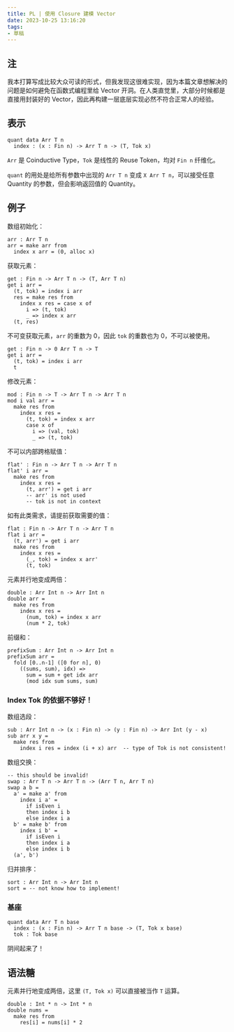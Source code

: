 ```yaml
---
title: PL | 使用 Closure 建模 Vector
date: 2023-10-25 13:16:20
tags:
- 草稿
---
```


## 注

我本打算写成比较大众可读的形式，但我发现这很难实现，因为本篇文章想解决的问题是如何避免在函数式编程里给 Vector 开洞。在人类直觉里，大部分时候都是直接用封装好的 Vector，因此再构建一层底层实现必然不符合正常人的经验。

## 表示

```
quant data Arr T n
  index : (x : Fin n) -> Arr T n -> (T, Tok x)
```

`Arr` 是 Coinductive Type，`Tok` 是线性的 Reuse Token，均对 `Fin n` 纤维化。

`quant` 的用处是给所有参数中出现的 `Arr T n` 变成 `X Arr T n`，可以接受任意 Quantity 的参数，但会影响返回值的 Quantity。

## 例子

数组初始化：

```
arr : Arr T n
arr = make arr from
  index x arr = (0, alloc x)
```

获取元素：

```
get : Fin n -> Arr T n -> (T, Arr T n)
get i arr =
  (t, tok) = index i arr
  res = make res from
    index x res = case x of
      i => (t, tok)
      _ => index x arr
  (t, res)
```

不可变获取元素，`arr` 的重数为 0，因此 `tok` 的重数也为 0，不可以被使用。

```
get : Fin n -> 0 Arr T n -> T
get i arr =
  (t, tok) = index i arr
  t
```

修改元素：

```
mod : Fin n -> T -> Arr T n -> Arr T n
mod i val arr =
  make res from
    index x res = 
      (t, tok) = index x arr
      case x of
        i => (val, tok)
        _ => (t, tok)
```

不可以内部跨格赋值：

```
flat' : Fin n -> Arr T n -> Arr T n
flat' i arr =
  make res from
    index x res =
      (t, arr') = get i arr
      -- arr' is not used
      -- tok is not in context
```

如有此类需求，请提前获取需要的值：

```
flat : Fin n -> Arr T n -> Arr T n
flat i arr =
  (t, arr') = get i arr
  make res from
    index x res =
      (_, tok) = index x arr'
      (t, tok)
```

元素并行地变成两倍：

```
double : Arr Int n -> Arr Int n
double arr =
  make res from
    index x res = 
      (num, tok) = index x arr
      (num * 2, tok)
```

前缀和：

```
prefixSum : Arr Int n -> Arr Int n
prefixSum arr =
  fold [0..n-1] ([0 for n], 0)
    ((sums, sum), idx) =>
      sum = sum + get idx arr
      (mod idx sum sums, sum)
```

### Index Tok 的依据不够好！

数组选段：

```
sub : Arr Int n -> (x : Fin n) -> (y : Fin n) -> Arr Int (y - x)
sub arr x y =
  make res from
    index i res = index (i + x) arr  -- type of Tok is not consistent!
```

数组交换：

```
-- this should be invalid!
swap : Arr T n -> Arr T n -> (Arr T n, Arr T n)
swap a b =
  a' = make a' from
    index i a' =
      if isEven i
      then index i b
      else index i a
  b' = make b' from
    index i b' =
      if isEven i
      then index i a
      else index i b
  (a', b')
```

归并排序：

```
sort : Arr Int n -> Arr Int n
sort = -- not know how to implement!
```

### 基座

```
quant data Arr T n base
  index : (x : Fin n) -> Arr T n base -> (T, Tok x base)
  tok : Tok base
```

阴间起来了！

## 语法糖

元素并行地变成两倍，这里 `(T, Tok x)` 可以直接被当作 `T` 运算。

```
double : Int * n -> Int * n
double nums =
  make res from
    res[i] = nums[i] * 2
```
